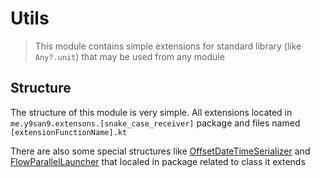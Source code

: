 # Utils
> This module contains simple extensions for standard library (like `Any?.unit`) that may be used from any module

## Structure
The structure of this module is very simple. All extensions located in `me.y9san9.extensons.[snake_case_receiver]` package and files named `[extensionFunctionName].kt`

There are also some special structures like [OffsetDateTimeSerializer](https://github.com/y9san9/prizebot/blob/dev/utils/src/main/kotlin/me/y9san9/extensions/offset_date_time/OffsetDateTimeSerializer.kt) and [FlowParallelLauncher](https://github.com/y9san9/prizebot/blob/dev/utils/src/main/kotlin/me/y9san9/extensions/flow/FlowParallelLauncher.kt) that localed in package related to class it extends
